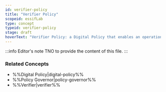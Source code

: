 ```yaml
---
id: verifier-policy
title: "Verifier Policy"
scopeid: essifLab
type: concept
typeid: verifier-policy
stage: draft
hoverText: "Verifier Policy: a Digital Policy that enables an operational Verifier component to function according to the rules of its Policy Governor."
---
```


:::info Editor's note
TNO to provide the content of this file.
:::

### Related Concepts
- %%Digital Policy|digital-policy%%
- %%Policy Governor|policy-governor%%
- %%Verifier|verifier%%
